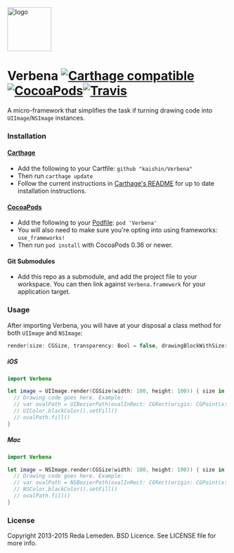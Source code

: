 <img src="https://raw.github.com/kaishin/Verbena/master/logo.png" width="100" alt="logo" />

# Verbena [![Carthage compatible](https://img.shields.io/badge/Carthage-compatible-4BC51D.svg?style=flat)](https://github.com/Carthage/Carthage) [![CocoaPods](https://img.shields.io/cocoapods/v/Verbena.svg)](https://cocoapods.org/pods/Verbena)[![Travis](https://img.shields.io/travis/kaishin/Verbena.svg)](https://travis-ci.org/kaishin/Verbena)

A micro-framework that simplifies the task if turning drawing code into `UIImage`/`NSImage` instances.

### Installation
#### [Carthage](https://github.com/Carthage/Carthage)

- Add the following to your Cartfile: `github "kaishin/Verbena"`
- Then run `carthage update`
- Follow the current instructions in [Carthage's README][carthage-installation]
for up to date installation instructions.

[carthage-installation]: https://github.com/Carthage/Carthage#adding-frameworks-to-an-application

#### [CocoaPods](http://cocoapods.org)

- Add the following to your [Podfile](http://guides.cocoapods.org/using/the-podfile.html): `pod 'Verbena'`
- You will also need to make sure you're opting into using frameworks: `use_frameworks!`
- Then run `pod install` with CocoaPods 0.36 or newer.

#### Git Submodules

- Add this repo as a submodule, and add the project file to your workspace. You
can then link against `Verbena.framework` for your application target.

### Usage

After importing Verbena, you will have at your disposal a class method for both `UIImage` and `NSImage`:

```swift
render(size: CGSize, transparency: Bool = false, drawingBlockWithSize: CGSize -> Void)`
```

##### iOS

```swift
import Verbena

let image = UIImage.render(CGSize(width: 100, height: 100)) { size in
  // Drawing code goes here. Example:
  // var ovalPath = UIBezierPath(ovalInRect: CGRect(origin: CGPoint(x: 0, y: 0), size: size))
  // UIColor.blackColor().setFill()
  // ovalPath.fill()
}
```

##### Mac

```swift
import Verbena

let image = NSImage.render(CGSize(width: 100, height: 100)) { size in
  // Drawing code goes here. Example:
  // var ovalPath = NSBezierPath(ovalInRect: CGRect(origin: CGPoint(x: 0, y: 0), size: size))
  // NSColor.blackColor().setFill()
  // ovalPath.fill()
}
```

### License

Copyright 2013-2015 Reda Lemeden. BSD Licence. See LICENSE file for more info.
